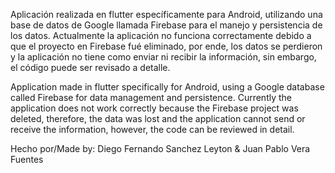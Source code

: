 Aplicación realizada en flutter específicamente para Android, utilizando una base de datos de Google llamada Firebase para el manejo y persistencia de los datos. Actualmente la aplicación no funciona correctamente debido a que el proyecto en Firebase fué eliminado, por ende, los datos se perdieron y la aplicación no tiene como enviar ni recibir la información, sin embargo, el código puede ser revisado a detalle.


Application made in flutter specifically for Android, using a Google database called Firebase for data management and persistence. Currently the application does not work correctly because the Firebase project was deleted, therefore, the data was lost and the application cannot send or receive the information, however, the code can be reviewed in detail.

Hecho por/Made by: Diego Fernando Sanchez Leyton & Juan Pablo Vera Fuentes
